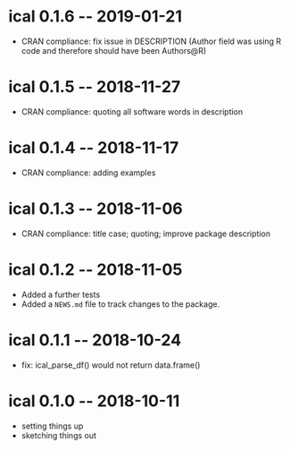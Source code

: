 
# ical 0.1.6 -- 2019-01-21

* CRAN compliance: fix issue in DESCRIPTION (Author field was using R code and therefore should have been Authors@R)



# ical 0.1.5 -- 2018-11-27

* CRAN compliance: quoting all software words in description



# ical 0.1.4 -- 2018-11-17

* CRAN compliance: adding examples



# ical 0.1.3 -- 2018-11-06

* CRAN compliance: title case; quoting; improve package description



# ical 0.1.2 -- 2018-11-05

* Added a further tests
* Added a `NEWS.md` file to track changes to the package.



# ical 0.1.1 -- 2018-10-24

* fix: ical_parse_df() would not return data.frame()



# ical 0.1.0 -- 2018-10-11

* setting things up
* sketching things out
